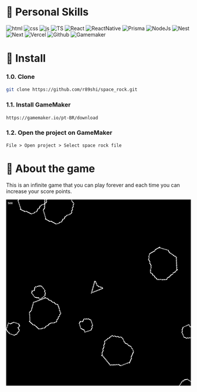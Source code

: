 # 🐙 Personal Skills

![html](https://badgen.net/badge/code/HTML/orange?icon=visualstudio)
![css](https://badgen.net/badge/code/CSS/blue?icon=visualstudio)
![js](https://badgen.net/badge/code/JavaScript/yellow?icon=visualstudio)
![TS](https://badgen.net/badge/code/TypeScript/blue?icon=visualstudio)
![React](https://badgen.net/badge/code/React/blue?icon=visualstudio)
![ReactNative](https://badgen.net/badge/code/React%20Native/cyan?icon=visualstudio)
![Prisma](https://badgen.net/badge/code/Prisma/blue)
![NodeJs](https://badgen.net/badge/code/NodeJS/green)
![Nest](https://badgen.net/badge/Framework/NestJS/red)
![Next](https://badgen.net/badge/Framework/NextJS/black)
![Vercel](https://badgen.net/badge/Cloud%20Platform/Vercel/black?icon=vercel)
![Github](https://badgen.net/badge/Repository/Github/black?icon=github)
![Gamemaker](https://badgen.net/badge/Game%20Engine/🎮%20GameMaker/purple)

# 💾 Install

### 1.0. Clone

```bash
git clone https://github.com/r89shi/space_rock.git
```

### 1.1. Install GameMaker

```
https://gamemaker.io/pt-BR/download
```

### 1.2. Open the project on GameMaker

```
File > Open project > Select space rock file
```

# 👾 About the game

This is an infinite game that you can play forever and each time you can increase your score points.

![space rock print](/images/game_print.png)
